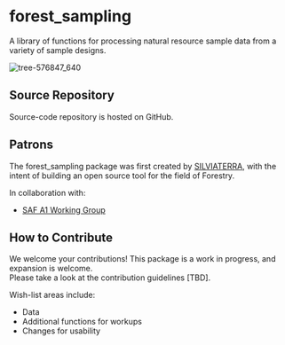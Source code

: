 # forest_sampling
A library of functions for processing natural resource sample data from a variety of sample designs.

![tree-576847_640](https://user-images.githubusercontent.com/28522393/27563071-6a39faa8-5a84-11e7-929a-1c50927c5af3.png)

## Source Repository
Source-code repository is hosted on GitHub.

## Patrons
The forest_sampling package was first created by [SILVIATERRA](https://silviaterra.com/bark/index.html), with the intent of building an open source tool for the field of Forestry.  
  
In collaboration with:  
* [SAF A1 Working Group](https://www.eforester.org/Main/Community/Join_a_Working_Group/Main/About/Working_Groups.aspx?hkey=415c5b8e-28b9-4376-b23f-ad89a158adc8)

## How to Contribute
We welcome your contributions! This package is a work in progress, and expansion is welcome.  
Please take a look at the contribution guidelines [TBD].  
  
Wish-list areas include:  
* Data
* Additional functions for workups
* Changes for usability

